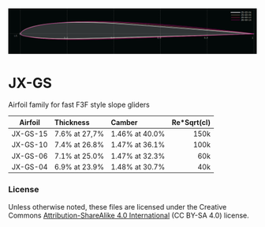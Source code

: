 
<!-- PROJECT LOGO -->
<br />
<p align="center">
  <a href="https://github.com/jxjo/Airfoils/JX-GS">
    <img src="images/JX-GS_family.png" alt="Logo"  >
  </a>
</p>

# JX-GS
Airfoil family for fast F3F style slope gliders

| Airfoil      | Thickness      | Camber         | Re*Sqrt(cl) |
| :---:        |     :---       |   :---         |  ---:       |
| JX-GS-15     | 7.6% at 27,7%  | 1.46% at 40.0% |  150k       |
| JX-GS-10     | 7.4% at 26.8%  | 1.47% at 36.1% |  100k       |
| JX-GS-06     | 7.1% at 25.0%  | 1.47% at 32.3% |   60k       |
| JX-GS-04     | 6.9% at 23.9%  | 1.48% at 30.7% |   40k       |

### License
Unless otherwise noted, these files are licensed under the Creative Commons [Attribution-ShareAlike 4.0 International](https://creativecommons.org/licenses/by-sa/4.0/) (CC BY-SA 4.0) license.



